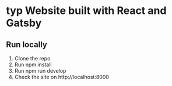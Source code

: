 # typ Website built with React and Gatsby

## Run locally

1. Clone the repo.
2. Run npm install
3. Run npm run develop
4. Check the site on http://localhost:8000
